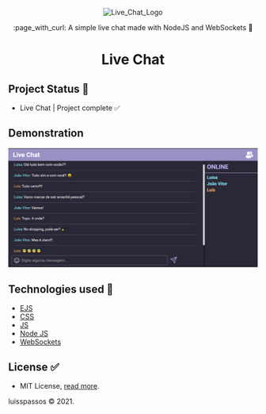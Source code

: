 <p align="center">
  <img src="public/assets/favicon.ico" alt="Live_Chat_Logo" width="150" />
</p>

<p align="center">:page_with_curl: A simple live chat made with NodeJS and WebSockets 🤖</p>
<h1 align="center">Live Chat</h1>

## Project Status :construction:
- Live Chat | Project complete :white_check_mark:

## Demonstration

<img src="public/assets/Live_Chat_Img.png" alt="Imagem do Live Chat">

## Technologies used :scroll:
- <a href="https://ejs.co/">EJS</a>
- <a href="https://developer.mozilla.org/pt-BR/docs/Web/CSS">CSS</a>
- <a href="https://developer.mozilla.org/pt-BR/docs/Web/JavaScript">JS</a>
- <a href="https://nodejs.org/en/">Node JS</a>
- <a href="https://developer.mozilla.org/pt-BR/docs/Web/API/WebSockets_API">WebSockets</a>

## License :white_check_mark:

- MIT License, <a href="./LICENSE">read more</a>.
<p>luisspassos &copy; 2021.</p>
